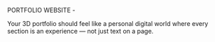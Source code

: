 PORTFOLIO WEBSITE -

Your 3D portfolio should feel like a personal digital world where every section is an 
experience — not just text on a page.

